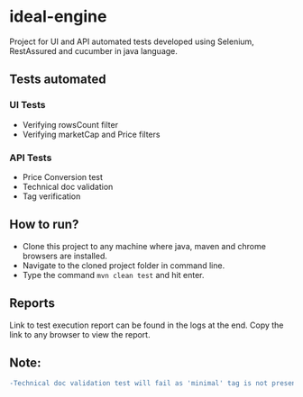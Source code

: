 # ideal-engine
Project for UI and API automated tests developed using Selenium, RestAssured and cucumber in java language.

## Tests automated
### UI Tests
* Verifying rowsCount filter 
* Verifying marketCap and Price filters
### API Tests
* Price Conversion test
* Technical doc validation
* Tag verification


## How to run?
* Clone this project to any machine where java, maven and chrome browsers are installed.
* Navigate to the cloned project folder in command line.
* Type the command ``` mvn clean test ``` and hit enter.

## Reports
Link to test execution report can be found in the logs at the end. Copy the link to any browser to view the report.

## <span color="red">Note</span>:
```diff 
-Technical doc validation test will fail as 'minimal' tag is not present in the response.
```
